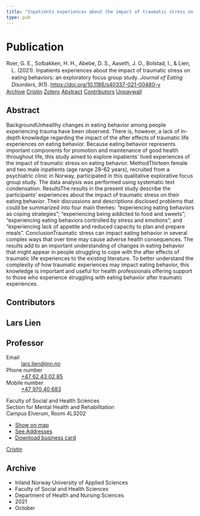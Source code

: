 ```yaml
---
title: "Inpatients experiences about the impact of traumatic stress on eating behaviors: an exploratory focus group study"
type: pub
---
```

<h1>Publication</h1>
<article id="csl-bib-container-737I9BEQ" class="csl-bib-container">
  <div class="csl-bib-body" style="line-height: 1.35; padding-left: 1em; text-indent:-1em;">
  <div class="csl-entry">Roer, G. E., Solbakken, H. H., Abebe, D. S., Aaseth, J. O., Bolstad, I., &amp; Lien, L. (2021). Inpatients experiences about the impact of traumatic stress on eating behaviors: an exploratory focus group study. <i>Journal of Eating Disorders</i>, <i>9</i>(1). <a href="https://doi.org/10.1186/s40337-021-00480-y">https://doi.org/10.1186/s40337-021-00480-y</a></div>
</div>
  <div class="csl-bib-buttons">
    <a href="#taxonomy-article-737I9BEQ" class="csl-bib-button">Archive</a>
    <a href="https://app.cristin.no/results/show.jsf?id=1943841" alt="Cristin URL" class="csl-bib-button">Cristin</a>
    <a href="http://zotero.org/groups/5022929/items/737I9BEQ" alt="Zotero URL" class="csl-bib-button">Zotero</a>
    <a href="#abstract-article-737I9BEQ" class="csl-bib-button">Abstract</a>
    <a href="#contributors-article-737I9BEQ" class="csl-bib-button">Contributors</a>
    <a href="https://jeatdisord.biomedcentral.com/track/pdf/10.1186/s40337-021-00480-y" class="csl-bib-button">Unpaywall</a>
  </div>
  <div id="csl-bib-meta-container-737I9BEQ"></div>
</article>
<div id="csl-bib-meta-737I9BEQ" class="csl-bib-meta">
  <article id="abstract-article-737I9BEQ" class="abstract-article">
    <h1>Abstract</h1>
    BackgroundUnhealthy changes in eating behavior among people experiencing trauma have been observed. There is, however, a lack of in-depth knowledge regarding the impact of the after effects of traumatic life experiences on eating behavior. Because eating behavior represents important components for promotion and maintenance of good health throughout life, this study aimed to explore inpatients’ lived experiences of the impact of traumatic stress on eating behavior. MethodThirteen female and two male inpatients (age range 28–62 years), recruited from a psychiatric clinic in Norway, participated in this qualitative explorative focus group study. The data analysis was performed using systematic text condensation. ResultsThe results in the present study describe the participants’ experiences about the impact of traumatic stress on their eating behavior. Their discussions and descriptions disclosed problems that could be summarized into four main themes: “experiencing eating behaviors as coping strategies”; “experiencing being addicted to food and sweets”; “experiencing eating behaviors controlled by stress and emotions”; and “experiencing lack of appetite and reduced capacity to plan and prepare meals”. ConclusionTraumatic stress can impact eating behavior in several complex ways that over time may cause adverse health consequences. The results add to an important understanding of changes in eating behavior that might appear in people struggling to cope with the after effects of traumatic life experiences to the existing literature. To better understand the complexity of how traumatic experiences may impact eating behavior, this knowledge is important and useful for health professionals offering support to those who experience struggling with eating behavior after traumatic experiences.
  </article>
  <article id="contributors-article-737I9BEQ" class="contributors-article">
    <h1>Contributors</h1>
    <div class="personas">
<div class="vrtx-hinn-person-card">
<div class="photo">
<i class="lar la-user-circle missing-person"></i>
</div>
<div class="info">
<hgroup><h1>Lars Lien</h1>
<h2>Professor</h2>
</hgroup><dl>
<dt>Email</dt>
<dd>
<a href="mailto:lars.lien@inn.no">lars.lien@inn.no</a>
</dd>
<dt>Phone number</dt>
<dd><a href="tel:+4762430285">
+47 62 43 02 85
</a></dd>
<dt>Mobile number</dt>
<dd><a href="tel:+4797040683">
+47 970 40 683
</a></dd>
</dl>
<p>
Faculty of Social and Health Sciences<br>
Section for Mental Health and Rehabilitation<br>
Campus Elverum,
Room 4L3202
</p>
<ul class="vrtx-hinn-links">
<li><a href="https://www.google.com/maps?q=60.88177,11.53669">Show on map</a></li>
<li><a href="https://www.inn.no/english/find-an-employee/lars-lien.html#vrtx-hinn-addresses">See Addresses</a></li>
<li><a href="https://www.inn.no/english/find-an-employee/lars-lien.html?vrtx=vcf">Download business card</a></li>
</ul>
</div>
</div>
<a href="https://app.cristin.no/persons/show.jsf?id=14287" alt="Cristin URL" class="personas-cristin">Cristin</a>
</div>
  </article>
  <article id="taxonomy-article-737I9BEQ" class="taxonomy-article">
    <h1>Archive</h1>
    <ul>
      <li>Inland Norway University of Applied Sciences</li>
      <li>Faculty of Social and Health Sciences</li>
      <li>Department of Health and Nursing Sciences</li>
      <li>2021</li>
      <li>October</li>
    </ul>
  </article>
</div>
